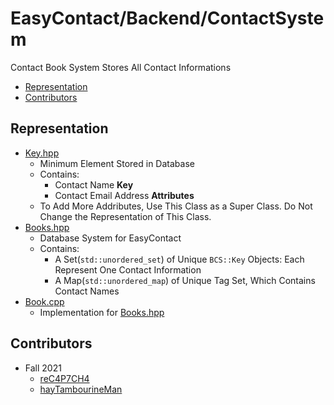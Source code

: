 # EasyContact/Backend/ContactSystem
Contact Book System Stores All Contact Informations
- [Representation](#representation)
- [Contributors](#contributors)

## Representation
- [Key.hpp](Key.hpp)
  - Minimum Element Stored in Database
  - Contains:
    - Contact Name **Key**
    - Contact Email Address **Attributes**
  - To Add More Addributes, Use This Class as a Super Class. Do Not Change the Representation of This Class.
- [Books.hpp](Books.hpp)
  - Database System for EasyContact
  - Contains:
    - A Set(`std::unordered_set`) of Unique `BCS::Key` Objects: Each Represent One Contact Information
    - A Map(`std::unordered_map`) of Unique Tag Set, Which Contains Contact Names
- [Book.cpp](Books.cpp)
  - Implementation for [Books.hpp](Books.hpp)

## Contributors
- Fall 2021
  - [reC4P7CH4](https://github.com/reC4P7CH4/)
  - [hayTambourineMan](https://github.com/hayTambourineMan/)
